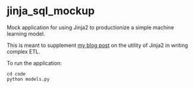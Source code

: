 # jinja_sql_mockup

Mock application for using Jinja2 to productionize a simple machine learning model.

This is meant to supplement [my blog post](http://multithreaded.stitchfix.com/blog/2017/07/06/one-weird-trick/) on the utility of Jinja2 in writing complex ETL.

To run the application:
```
cd code
python models.py
```
